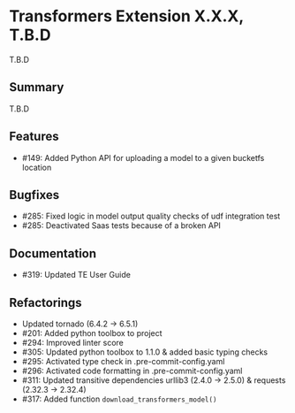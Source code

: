 # Transformers Extension X.X.X, T.B.D

T.B.D

## Summary

T.B.D

## Features

* #149: Added Python API for uploading a model to a given bucketfs location

## Bugfixes

* #285: Fixed logic in model output quality checks of udf integration test
* #285: Deactivated Saas tests because of a broken API

## Documentation

* #319: Updated TE User Guide

## Refactorings

* Updated  tornado (6.4.2 -> 6.5.1)
* #201: Added python toolbox to project
* #294: Improved linter score
* #305: Updated python toolbox to 1.1.0 & added basic typing checks
* #295: Activated type check in .pre-commit-config.yaml
* #296: Activated code formatting in .pre-commit-config.yaml
* #311: Updated transitive dependencies urllib3 (2.4.0 -> 2.5.0) & requests (2.32.3 -> 2.32.4)
* #317: Added function `download_transformers_model()`

